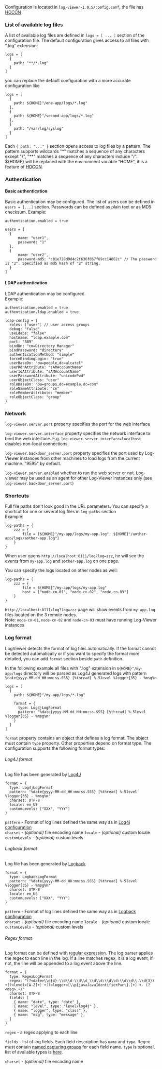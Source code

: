 Configuration is located in `log-viewer-1.0.5/config.conf`, the file has [HOCON](https://github.com/lightbend/config)

### List of available log files

A list of available log files are defined in `logs = [ ... ]` section of the configuration file. The default configuration
gives access to all files with ".log" extension:
```hocon
logs = [
  {
    path: "**/*.log"
  }
]
```

you can replace the default configuration with a more accurate configuration like

```hocon
logs = [
  {
    path: ${HOME}"/one-app/logs/*.log"
  },
  {
    path: ${HOME}"/second-app/logs/*.log"
  },
  {
    path: "/var/log/syslog"
  }
]
```

Each `{ path: "..." }` section opens access to log files by a pattern. The pattern supports wildcards "*" matches a sequence
of any characters except "/", "**" matches a sequence of any characters include "/".<br>
${HOME} will be replaced with the environment variable "HOME", it is a feature of [HOCON](https://github.com/lightbend/config#uses-of-substitutions).

### Authentication

#### Basic authentication
Basic authentication may be configured. The list of users can be defined in `users = [...]` section.
Passwords can be defined as plain text or as MD5 checksum. 
Example:
```
authentication.enabled = true

users = [
  { 
      name: "user1", 
      password: "1" 
  },
  { 
      name: "user2", 
      password-md5: "c81e728d9d4c2f636f067f89cc14862c" // The password is "2". Specified as md5 hash of "2" string.
  } 
]

```

#### LDAP authentication
LDAP authentication may be configured.  
Example:
```
authentication.enabled = true
authentication.ldap.enabled = true

ldap-config = {
  roles: ["user"] // user access groups
  debug: "false"
  useLdaps: "false"
  hostname: "ldap.example.com"
  port: "389"
  bindDn: "cn=Directory Manager"
  bindPassword: "directory"
  authenticationMethod: "simple"
  forceBindingLogin: "true"
  userBaseDn: "ou=people,dc=alcatel"
  userRdnAttribute: "sAMAccountName"
  userIdAttribute: "sAMAccountName"
  userPasswordAttribute: "unicodePwd"
  userObjectClass: "user"
  roleBaseDn: "ou=groups,dc=example,dc=com"
  roleNameAttribute: "cn"
  roleMemberAttribute: "member"
  roleObjectClass: "group"
}

```

### Network
`log-viewer.server.port` property specifies the port for the web interface

`log-viewer.server.interface` property specifies the network interface to bind the web interface. E.g. `log-viewer.server.interface=localhost` disables non-local connections.

`log-viewer.backdoor_server.port` property specifies the port used by Log-Viewer instances from other machines to load logs from
    the current machine. "9595" by default.

`log-viewer.server.enabled` whether to run the web server or not. Log-viewer may be used as an agent for other
      Log-Viewer instances only (see `log-viewer.backdoor_server.port`)   

### Shortcuts
Full file paths don't look good in the URL parameters. You can specify a shortcut for one or several log files in `log-paths` section<br>
Example:

```
log-paths = {
    zzz = {
        file = [${HOME}"/my-app/logs/my-app.log", ${HOME}"/aother-app/logs/aother-app.log"]
    }
}
```

When user opens `http://localhost:8111/log?log=zzz`, he will see the events from `my-app.log` and `aother-app.log` on one page.

You can specify the logs located on other nodes as well:
```
log-paths = {
    zzz = {
        file = ${HOME}"/my-app/logs/my-app.log"
        host = ["node-cn-01", "node-cn-02", "node-cn-03"]
    }
}
```
`http://localhost:8111/log?log=zzz` page will show events from `my-app.log` files located on the 3 remote nodes.<br>
Note: `node-cn-01`, `node-cn-02` and `node-cn-03` must have running Log-Viewer instances.

### Log format

LogViewer detects the format of log files automatically. If the format cannot be detected automatically or if you want to specify
the format more detailed, you can add `format` section beside `path` definition.

In the following example all files with ".log" extension in `${HOME}"/my-app/logs` directory will be parsed as Log4J generated logs
with pattern `%date{yyyy-MM-dd_HH:mm:ss.SSS} [%thread] %-5level %logger{35} - %msg%n`  
```hocon
logs = [
  {
    path: ${HOME}"/my-app/logs/*.log"

    format = {
      type: Log4jLogFormat
      pattern: "%date{yyyy-MM-dd_HH:mm:ss.SSS} [%thread] %-5level %logger{35} - %msg%n"       
    }
  }
]
```

`format` property contains an object that defines a log format. The object must contain `type` property. Other properties
depend on format type. The configuration supports the following format types:

###### Log4J format

Log file has been generated by [Log4J](https://logging.apache.org/log4j/2.x/index.html)

```hocon
format = {
  type: Log4jLogFormat
  pattern: "%date{yyyy-MM-dd_HH:mm:ss.SSS} [%thread] %-5level %logger{35} - %msg%n"
  charset: UTF-8
  locale: en_US
  customLevels: ["XXX", "YYY"]
}  
```
`pattern` - Format of log lines defined the same way as in [Log4j configuration](https://logging.apache.org/log4j/2.x/manual/layouts.html#PatternLayout) <br>
`charset` - _(optional)_ file encoding name
`locale`  - _(optional)_ custom locale  
`customLevels`  - _(optional)_ custom levels

###### Logback format

Log file has been generated by [Logback](http://logback.qos.ch/)

```hocon    
format = {
  type: LogbackLogFormat
  pattern: "%date{yyyy-MM-dd_HH:mm:ss.SSS} [%thread] %-5level %logger{35} - %msg%n"
  charset: UTF-8
  locale: en_US
  customLevels: ["XXX", "YYY"]
}
```       
`pattern` - Format of log lines defined the same way as in [Logback configuration](http://logback.qos.ch/manual/layouts.html) <br>
`charset` - _(optional)_ file encoding name
`locale`  - _(optional)_ custom locale  
`customLevels`  - _(optional)_ custom levels

###### Regex format

Log format can be defined with [regular expression](https://docs.oracle.com/javase/7/docs/api/java/util/regex/Pattern.html).
The log parser applies the regex to each line in the log. If a line matches regex, it is a log event,
if not, the line will be appended to a log event above the line.

```hocon    
format = {
  type: RegexLogFormat
  regex: "(?<date>\\d{4}-\\d\\d-\\d\\d_\\d\\d:\\d\\d:\\d\\d\\.\\d{3}) +(?<level>[A-Z]+) +(?<logger>[\\p{javaJavaIdentifierPart}.]+) +- (?<msg>.+)"
  charset: UTF-8
  fields: [
    { name: "date", type: "date" },
    { name: "level", type: "level/log4j" },
    { name: "logger", type: "class" },
    { name: "msg", type: "message" },
  ]
}
```                      

`regex` - a regex applying to each line

`fields` - list of log fields. Each field description has `name` and `type`. Regex must contain
[named capturing groups](https://www.logicbig.com/tutorials/core-java-tutorial/java-regular-expressions/named-captruing-groups.html)
for each field name. `type` is optional, list of available types is [here](to_be_done).
 
`charset` - _(optional)_ file encoding name